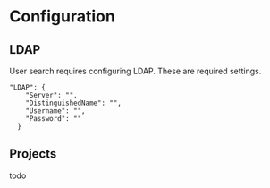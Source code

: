

# Configuration

## LDAP
User search requires configuring LDAP. These are required settings.

```
"LDAP": { 
    "Server": "", 
    "DistinguishedName": "", 
    "Username": "", 
    "Password": "" 
  }
```

## Projects

todo